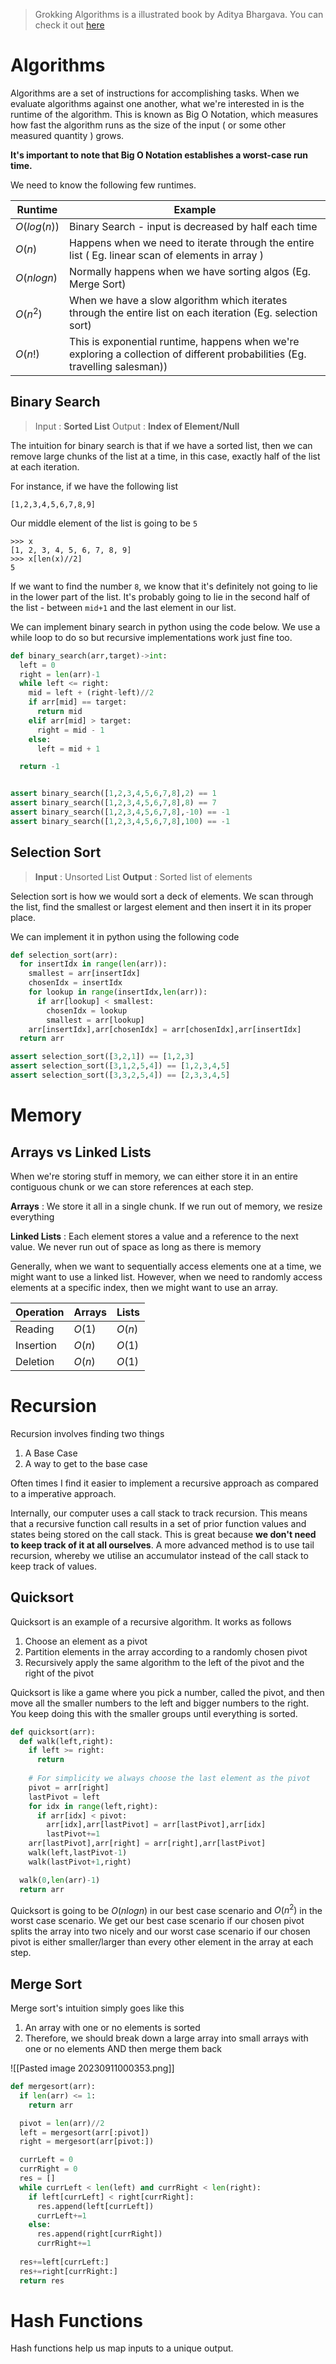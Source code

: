 > Grokking Algorithms is a illustrated book by Aditya Bhargava. You can check it out [here](https://www.manning.com/books/grokking-algorithms)


# Algorithms

Algorithms are a set of instructions for accomplishing tasks. When we evaluate algorithms against one another, what we're interested in is the runtime of the algorithm. This is known as Big O Notation, which measures how fast the algorithm runs as the size of the input ( or some other measured quantity ) grows.

**It's important to note that Big O Notation establishes a worst-case run time.**

We need to know the following few runtimes.

| Runtime     | Example                                                                                                     |
| ----------- | ----------------------------------------------------------------------------------------------------------- |
| $O(log(n))$ | Binary Search - input is decreased by half each time                                                        |
| $O(n)$      | Happens when we need to iterate through the entire list ( Eg. linear scan of elements in array )            |
| $O(nlogn)$  | Normally happens when we have sorting algos (Eg. Merge Sort)                                                |
| $O(n^2)$    | When we have a slow algorithm which iterates through the entire list on each iteration (Eg. selection sort) |
| $O(n!)$     | This is exponential runtime, happens when we're exploring a collection of different probabilities (Eg. travelling salesman))                                                                                                            |

## Binary Search

> Input : **Sorted List**
> Output : **Index of Element/Null**

The intuition for binary search is that if we have a sorted list, then we can remove large chunks of the list at a time, in this case, exactly half of the list at each iteration.

For instance, if we have the following list 

```
[1,2,3,4,5,6,7,8,9]
```

Our middle element of the list is going to be `5`

```
>>> x
[1, 2, 3, 4, 5, 6, 7, 8, 9]
>>> x[len(x)//2]
5
```

If we want to find the number `8`, we know that it's definitely not going to lie in the lower part of the list. It's probably going to lie in the second half of the list - between `mid+1` and the last element in our list.

We can implement binary search in python using the code below. We use a while loop to do so but recursive implementations work just fine too.

```python
def binary_search(arr,target)->int:
  left = 0
  right = len(arr)-1
  while left <= right:
    mid = left + (right-left)//2
    if arr[mid] == target:
      return mid
    elif arr[mid] > target:
      right = mid - 1
    else:
      left = mid + 1

  return -1


assert binary_search([1,2,3,4,5,6,7,8],2) == 1
assert binary_search([1,2,3,4,5,6,7,8],8) == 7
assert binary_search([1,2,3,4,5,6,7,8],-10) == -1
assert binary_search([1,2,3,4,5,6,7,8],100) == -1
```

## Selection Sort

> **Input** : Unsorted List
> **Output** : Sorted list of elements

Selection sort is how we would sort a deck of elements. We scan through the list, find the smallest or largest element and then insert it in its proper place.

We can implement it in python using the following code

```python
def selection_sort(arr):
  for insertIdx in range(len(arr)):
    smallest = arr[insertIdx]
    chosenIdx = insertIdx
    for lookup in range(insertIdx,len(arr)):
      if arr[lookup] < smallest:
        chosenIdx = lookup
        smallest = arr[lookup]
    arr[insertIdx],arr[chosenIdx] = arr[chosenIdx],arr[insertIdx]
  return arr

assert selection_sort([3,2,1]) == [1,2,3]
assert selection_sort([3,1,2,5,4]) == [1,2,3,4,5]
assert selection_sort([3,3,2,5,4]) == [2,3,3,4,5]
```

# Memory

## Arrays vs Linked Lists

When we're storing stuff in memory, we can either store it in an entire contiguous chunk or we can store references at each step. 

**Arrays** : We store it all in a single chunk. If we run out of memory, we resize everything

**Linked Lists** : Each element stores a value and a reference to the next value. We never run out of space as long as there is memory

Generally, when we want to sequentially access elements one at a time, we might want to use a linked list. However, when we need to randomly access elements at a specific index, then we might want to use an array.

| Operation | Arrays | Lists |
| --------- | ------ | ----- |
| Reading   | $O(1)$   | $O(n)$  |
| Insertion | $O(n)$   | $O(1)$  |
| Deletion  | $O(n)$   | $O(1)$      |


# Recursion

Recursion involves finding two things

1. A Base Case
2. A way to get to the base case

Often times I find it easier to implement a recursive approach as compared to a imperative approach. 

Internally, our computer uses a call stack to track recursion. This means that a recursive function call results in a set of prior function values and states being stored on the call stack. This is great because **we don't need to keep track of it at all ourselves**. A more advanced method is to use tail recursion, whereby we utilise an accumulator instead of the call stack to keep track of values. 

## Quicksort

Quicksort is an example of a recursive algorithm. It works as follows

1. Choose an element as a pivot
2. Partition elements in the array according to a randomly chosen pivot
3. Recursively apply the same algorithm to the left of the pivot and the right of the pivot

Quicksort is like a game where you pick a number, called the pivot, and then move all the smaller numbers to the left and bigger numbers to the right. You keep doing this with the smaller groups until everything is sorted.

```python
def quicksort(arr):
  def walk(left,right):
    if left >= right:
      return
      
    # For simplicity we always choose the last element as the pivot
    pivot = arr[right]
    lastPivot = left
    for idx in range(left,right):
      if arr[idx] < pivot:
        arr[idx],arr[lastPivot] = arr[lastPivot],arr[idx]
        lastPivot+=1
    arr[lastPivot],arr[right] = arr[right],arr[lastPivot]
    walk(left,lastPivot-1)
    walk(lastPivot+1,right)

  walk(0,len(arr)-1)
  return arr
```

Quicksort is going to be $O(nlogn)$ in our best case scenario and $O(n^2)$ in the worst case scenario. We get our best case scenario if our chosen pivot splits the array into two nicely and our worst case scenario if our chosen pivot is either smaller/larger than every other element in the array at each step.

## Merge Sort

Merge sort's intuition simply goes like this

1. An array with one or no elements is sorted
2. Therefore, we should break down a large array into small arrays with one or no elements AND then merge them back

![[Pasted image 20230911000353.png]]


```python
def mergesort(arr):
  if len(arr) <= 1:
    return arr

  pivot = len(arr)//2
  left = mergesort(arr[:pivot])
  right = mergesort(arr[pivot:])

  currLeft = 0
  currRight = 0
  res = []
  while currLeft < len(left) and currRight < len(right):
    if left[currLeft] < right[currRight]:
      res.append(left[currLeft])
      currLeft+=1
    else:
      res.append(right[currRight])
      currRight+=1
      
  res+=left[currLeft:]
  res+=right[currRight:]
  return res
```


# Hash Functions

Hash functions help us map inputs to a unique output.

